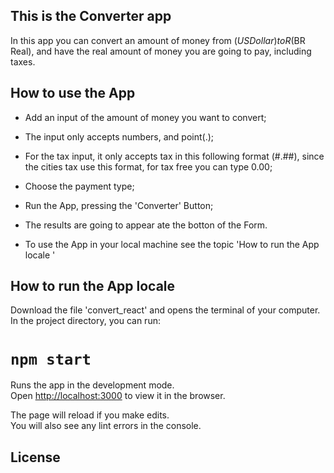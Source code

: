 ## This is the Converter app
In this app you can convert an amount of money from $(US Dollar) to R$(BR Real), and have the real amount of money you are going to pay, including taxes.  

## How to use the App
* Add an input of the amount of money you want to convert; 
* The input only accepts numbers, and point(.);
* For the tax input, it only accepts tax in this following format (#.##), since the cities tax use this format, for tax free you can type 0.00;   
* Choose the payment type;
* Run the App, pressing the 'Converter' Button;
* The results are going to appear ate the botton of the Form.

* To use the App in your local machine see the topic 'How to run the App locale '
 
## How to run the App locale

Download the file 'convert_react' and opens the terminal of your computer.
In the project directory, you can run:

# `npm start`

Runs the app in the development mode.<br />
Open [http://localhost:3000](http://localhost:3000) to view it in the browser.

The page will reload if you make edits.<br />
You will also see any lint errors in the console.


## License
